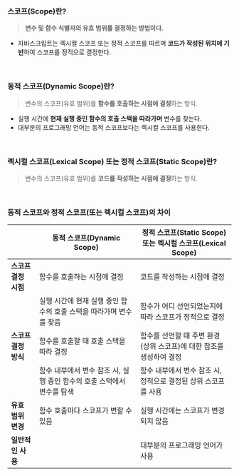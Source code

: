 ### 스코프(Scope)란?

> **변수 및 함수 식별자의 유효 범위를 결정하는 방법이다.**

- 자바스크립트는 렉시컬 스코프 또는 정적 스코프를 따르며 **코드가 작성된 위치에 기반**하여 스코프를 정적으로 결정한다.

<br/>

### 동적 스코프(Dynamic Scope)란?

> 변수의 스코프(유효 범위)를 **함수를 호출하는 시점에 결정**하는 방식.


- 실행 시간에 **현재 실행 중인 함수의 호출 스택을 따라가며** 변수를 찾는다.
- 대부분의 프로그래밍 언어는 동적 스코프보다는 렉시컬 스코프를 사용한다.

<br/>

### 렉시컬 스코프(Lexical Scope) 또는 정적 스코프(Static Scope)란?

> 변수의 스코프(유효 범위)를 **코드를 작성하는 시점에 결정**하는 방식.

<br/>

### 동적 스코프와 정적 스코프(또는 렉시컬 스코프)의 차이

|  | 동적 스코프(Dynamic Scope) | 정적 스코프(Static Scope) 또는 렉시컬 스코프(Lexical Scope)  |
| --- | --- | --- |
| **스코프 결정 시점** | 함수를 호출하는 시점에 결정| 코드를 작성하는 시점에 결정
| | 실행 시간에 현재 실행 중인 함수의 호출 스택을 따라가며 변수를 찾음 | 함수가 어디 선언되었는지에 따라 스코프가 정적으로 결정 |
| **스코프 결정 방식** | 함수를 호출할 때 호출 스택을 따라 결정 | 함수를 선언할 때 주변 환경(상위 스코프)에 대한 참조를 생성하여 결정
||함수 내부에서 변수 참조 시, 실행 중인 함수의 호출 스택에서 변수를 탐색 | 함수 내부에서 변수 참조 시, 정적으로 결정된 상위 스코프를 사용 |
| **유효 범위 변경** | 함수 호출마다 스코프가 변할 수 있음 | 실행 시간에는 스코프가 변경되지 않음 |
| **일반적인 사용** |  | 대부분의 프로그래밍 언어가 사용 |
